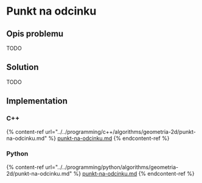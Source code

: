 # Punkt na odcinku

## Opis problemu

TODO

## Solution

TODO

## Implementation

### C++

{% content-ref url="../../programming/c++/algorithms/geometria-2d/punkt-na-odcinku.md" %}
[punkt-na-odcinku.md](../../programming/c++/algorithms/geometria-2d/punkt-na-odcinku.md)
{% endcontent-ref %}

### Python

{% content-ref url="../../programming/python/algorithms/geometria-2d/punkt-na-odcinku.md" %}
[punkt-na-odcinku.md](../../programming/python/algorithms/geometria-2d/punkt-na-odcinku.md)
{% endcontent-ref %}
